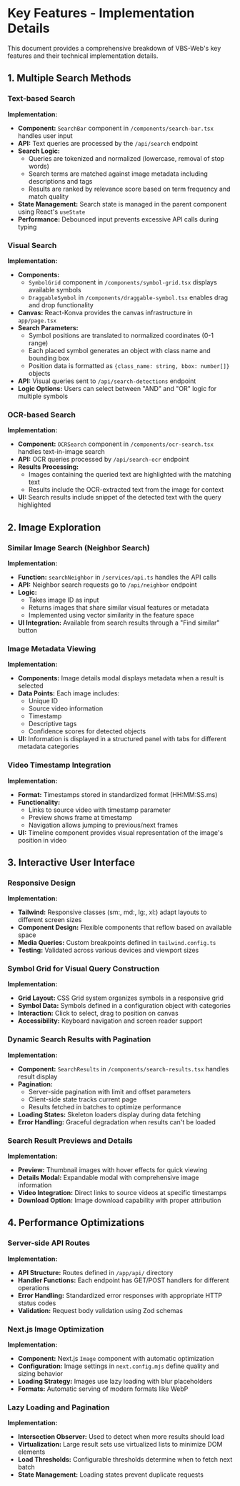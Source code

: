 # Key Features - Implementation Details

This document provides a comprehensive breakdown of VBS-Web's key features and their technical implementation details.

## 1. Multiple Search Methods

### Text-based Search

**Implementation:**

- **Component:** `SearchBar` component in `/components/search-bar.tsx` handles user input
- **API:** Text queries are processed by the `/api/search` endpoint
- **Search Logic:**
  - Queries are tokenized and normalized (lowercase, removal of stop words)
  - Search terms are matched against image metadata including descriptions and tags
  - Results are ranked by relevance score based on term frequency and match quality
- **State Management:** Search state is managed in the parent component using React's `useState`
- **Performance:** Debounced input prevents excessive API calls during typing

### Visual Search

**Implementation:**

- **Components:**
  - `SymbolGrid` component in `/components/symbol-grid.tsx` displays available symbols
  - `DraggableSymbol` in `/components/draggable-symbol.tsx` enables drag and drop functionality
- **Canvas:** React-Konva provides the canvas infrastructure in `app/page.tsx`
- **Search Parameters:**
  - Symbol positions are translated to normalized coordinates (0-1 range)
  - Each placed symbol generates an object with class name and bounding box
  - Position data is formatted as `{class_name: string, bbox: number[]}` objects
- **API:** Visual queries sent to `/api/search-detections` endpoint
- **Logic Options:** Users can select between "AND" and "OR" logic for multiple symbols

### OCR-based Search

**Implementation:**

- **Component:** `OCRSearch` component in `/components/ocr-search.tsx` handles text-in-image search
- **API:** OCR queries processed by `/api/search-ocr` endpoint
- **Results Processing:**
  - Images containing the queried text are highlighted with the matching text
  - Results include the OCR-extracted text from the image for context
- **UI:** Search results include snippet of the detected text with the query highlighted

## 2. Image Exploration

### Similar Image Search (Neighbor Search)

**Implementation:**

- **Function:** `searchNeighbor` in `/services/api.ts` handles the API calls
- **API:** Neighbor search requests go to `/api/neighbor` endpoint
- **Logic:**
  - Takes image ID as input
  - Returns images that share similar visual features or metadata
  - Implemented using vector similarity in the feature space
- **UI Integration:** Available from search results through a "Find similar" button

### Image Metadata Viewing

**Implementation:**

- **Components:** Image details modal displays metadata when a result is selected
- **Data Points:** Each image includes:
  - Unique ID
  - Source video information
  - Timestamp
  - Descriptive tags
  - Confidence scores for detected objects
- **UI:** Information is displayed in a structured panel with tabs for different metadata categories

### Video Timestamp Integration

**Implementation:**

- **Format:** Timestamps stored in standardized format (HH:MM:SS.ms)
- **Functionality:**
  - Links to source video with timestamp parameter
  - Preview shows frame at timestamp
  - Navigation allows jumping to previous/next frames
- **UI:** Timeline component provides visual representation of the image's position in video

## 3. Interactive User Interface

### Responsive Design

**Implementation:**

- **Tailwind:** Responsive classes (sm:, md:, lg:, xl:) adapt layouts to different screen sizes
- **Component Design:** Flexible components that reflow based on available space
- **Media Queries:** Custom breakpoints defined in `tailwind.config.ts`
- **Testing:** Validated across various devices and viewport sizes

### Symbol Grid for Visual Query Construction

**Implementation:**

- **Grid Layout:** CSS Grid system organizes symbols in a responsive grid
- **Symbol Data:** Symbols defined in a configuration object with categories
- **Interaction:** Click to select, drag to position on canvas
- **Accessibility:** Keyboard navigation and screen reader support

### Dynamic Search Results with Pagination

**Implementation:**

- **Component:** `SearchResults` in `/components/search-results.tsx` handles result display
- **Pagination:**
  - Server-side pagination with limit and offset parameters
  - Client-side state tracks current page
  - Results fetched in batches to optimize performance
- **Loading States:** Skeleton loaders display during data fetching
- **Error Handling:** Graceful degradation when results can't be loaded

### Search Result Previews and Details

**Implementation:**

- **Preview:** Thumbnail images with hover effects for quick viewing
- **Details Modal:** Expandable modal with comprehensive image information
- **Video Integration:** Direct links to source videos at specific timestamps
- **Download Option:** Image download capability with proper attribution

## 4. Performance Optimizations

### Server-side API Routes

**Implementation:**

- **API Structure:** Routes defined in `/app/api/` directory
- **Handler Functions:** Each endpoint has GET/POST handlers for different operations
- **Error Handling:** Standardized error responses with appropriate HTTP status codes
- **Validation:** Request body validation using Zod schemas

### Next.js Image Optimization

**Implementation:**

- **Component:** Next.js `Image` component with automatic optimization
- **Configuration:** Image settings in `next.config.mjs` define quality and sizing behavior
- **Loading Strategy:** Images use lazy loading with blur placeholders
- **Formats:** Automatic serving of modern formats like WebP

### Lazy Loading and Pagination

**Implementation:**

- **Intersection Observer:** Used to detect when more results should load
- **Virtualization:** Large result sets use virtualized lists to minimize DOM elements
- **Load Thresholds:** Configurable thresholds determine when to fetch next batch
- **State Management:** Loading states prevent duplicate requests
